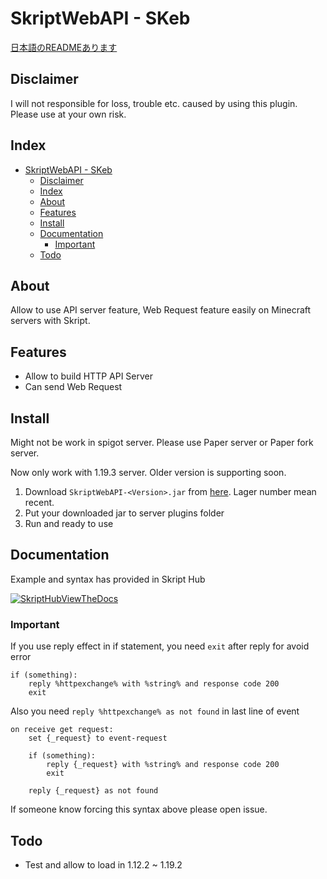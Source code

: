 # SkriptWebAPI - SKeb

[日本語のREADMEあります](/README_JA.MD)

## Disclaimer

I will not responsible for loss, trouble etc. caused by using this plugin. Please use at your own risk.

## Index

- [SkriptWebAPI - SKeb](#skriptwebapi---skeb)
  - [Disclaimer](#disclaimer)
  - [Index](#index)
  - [About](#about)
  - [Features](#features)
  - [Install](#install)
  - [Documentation](#documentation)
    - [Important](#important)
  - [Todo](#todo)


## About

Allow to use API server feature, Web Request feature easily on Minecraft servers with Skript.

## Features

- Allow to build HTTP API Server
- Can send Web Request

## Install

Might not be work in spigot server. Please use Paper server or Paper fork server.

Now only work with 1.19.3 server. Older version is supporting soon.

1. Download `SkriptWebAPI-<Version>.jar` from [here](https://github.com/faketunaPrivateCamp/SkriptWebAPI/releases). Lager number mean recent.
2. Put your downloaded jar to server plugins folder
3. Run and ready to use

## Documentation

Example and syntax has provided in Skript Hub

[![SkriptHubViewTheDocs](http://skripthub.net/static/addon/ViewTheDocsButton.png)](http://skripthub.net/docs/?addon=SkriptWebAPI)

### Important

If you use reply effect in if statement, you need `exit` after reply for avoid error
```sk
if (something):
    reply %httpexchange% with %string% and response code 200
    exit
```

Also you need `reply %httpexchange% as not found` in last line of event
```sk
on receive get request:
    set {_request} to event-request

    if (something):
        reply {_request} with %string% and response code 200
        exit
    
    reply {_request} as not found
```

If someone know forcing this syntax above please open issue.

## Todo

- Test and allow to load in 1.12.2 ~ 1.19.2